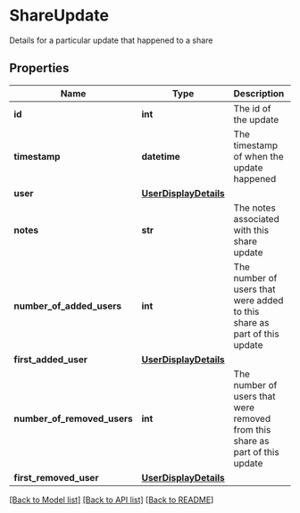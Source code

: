 # ShareUpdate

Details for a particular update that happened to a share

## Properties
Name | Type | Description | Notes
------------ | ------------- | ------------- | -------------
**id** | **int** | The id of the update | 
**timestamp** | **datetime** | The timestamp of when the update happened | 
**user** | [**UserDisplayDetails**](UserDisplayDetails.md) |  | 
**notes** | **str** | The notes associated with this share update | 
**number_of_added_users** | **int** | The number of users that were added to this share as part of this update | 
**first_added_user** | [**UserDisplayDetails**](UserDisplayDetails.md) |  | 
**number_of_removed_users** | **int** | The number of users that were removed from this share as part of this update | 
**first_removed_user** | [**UserDisplayDetails**](UserDisplayDetails.md) |  | 

[[Back to Model list]](../README.md#documentation-for-models) [[Back to API list]](../README.md#documentation-for-api-endpoints) [[Back to README]](../README.md)


